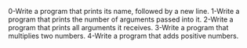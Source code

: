 0-Write a program that prints its name, followed by a new line.
1-Write a program that prints the number of arguments passed into it.
2-Write a program that prints all arguments it receives.
3-Write a program that multiplies two numbers.
4-Write a program that adds positive numbers.

